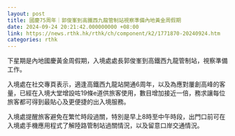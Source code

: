 ```yaml
---
layout: post
title: 國慶75周年｜郭俊峯到高鐵西九龍管制站視察準備內地黃金周假期
date: 2024-09-24 20:21:42.000000000 +08:00
link: https://news.rthk.hk/rthk/ch/component/k2/1771870-20240924.htm
categories: rthk
---
```


下星期是內地國慶黃金周假期，入境處處長郭俊峯到高鐵西九龍管制站，視察準備工作。

入境處在社交專頁表示，適逢高鐵西九龍站開通6周年，以及為應對屢創高峰的客量，已經在入境大堂增設咗19條e道供旅客使用，數目增加接近一倍，務求讓每位旅客都可得到最貼心及更便捷的出入境服務。

入境處提醒旅客避免在繁忙時段過關，特別是早上8時至中午時段，出門口前可在入境處手機應用程式了解陸路管制站過關情況，以及留意口岸交通情況。
